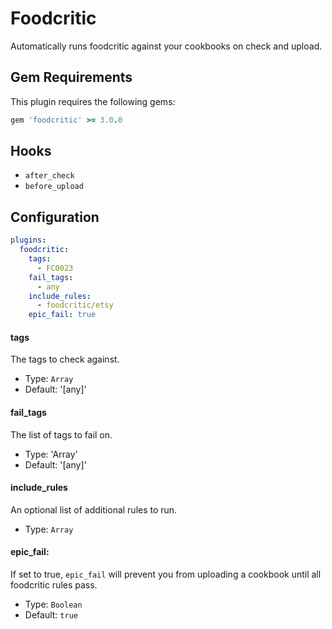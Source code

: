 Foodcritic
==========
Automatically runs foodcritic against your cookbooks on check and upload.

Gem Requirements
----------------
This plugin requires the following gems:

```ruby
gem 'foodcritic' >= 3.0.0
```

Hooks
-----
- `after_check`
- `before_upload`

Configuration
-------------
```yaml
plugins:
  foodcritic:
    tags:
      - FC0023
    fail_tags:
      - any
    include_rules:
      - foodcritic/etsy
    epic_fail: true
```

#### tags
The tags to check against.

- Type: `Array`
- Default: '[any]'

#### fail_tags
The list of tags to fail on.

- Type: 'Array'
- Default: '[any]'

#### include_rules
An optional list of additional rules to run.

- Type: `Array`

#### epic_fail:
If set to true, `epic_fail` will prevent you from uploading a cookbook until all foodcritic rules pass.

- Type: `Boolean`
- Default: `true`
